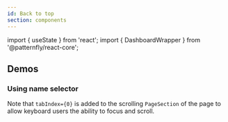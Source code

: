 ```yaml
---
id: Back to top
section: components
---
```


import { useState } from 'react';
import { DashboardWrapper } from '@patternfly/react-core';

## Demos

### Using name selector

Note that `tabIndex={0}` is added to the scrolling `PageSection` of the page to allow keyboard users the ability to focus and scroll.

```js isFullscreen file="./examples/BackToTop/BackToTopNameDemo.tsx"

```

